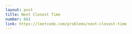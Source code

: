```yaml
---
layout: post
title: Next Closest Time
number: 681
link: https://leetcode.com/problems/next-closest-time
---
```

